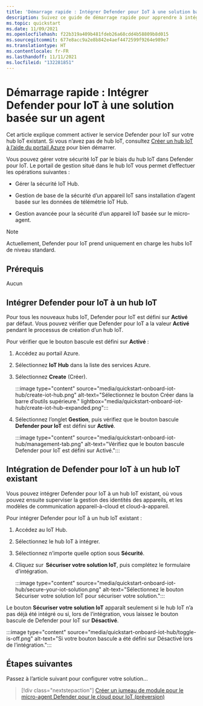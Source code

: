 ```yaml
---
title: 'Démarrage rapide : Intégrer Defender pour IoT à une solution basée sur un agent'
description: Suivez ce guide de démarrage rapide pour apprendre à intégrer et activer le service de sécurité Defender pour IoT dans votre instance d'Azure IoT Hub.
ms.topic: quickstart
ms.date: 11/09/2021
ms.openlocfilehash: f22b319a409b481fdeb26a68cdd4b58809b8d015
ms.sourcegitcommit: 677e8acc9a2e8b842e4aef4472599f9264e989e7
ms.translationtype: HT
ms.contentlocale: fr-FR
ms.lasthandoff: 11/11/2021
ms.locfileid: "132281851"
---
```

# <a name="quickstart-onboard-defender-for-iot-to-an-agent-based-solution"></a>Démarrage rapide : Intégrer Defender pour IoT à une solution basée sur un agent

Cet article explique comment activer le service Defender pour IoT sur votre hub IoT existant. Si vous n’avez pas de hub IoT, consultez [Créer un hub IoT à l’aide du portail Azure](../../iot-hub/iot-hub-create-through-portal.md) pour bien démarrer.

Vous pouvez gérer votre sécurité IoT par le biais du hub IoT dans Defender pour IoT. Le portail de gestion situé dans le hub IoT vous permet d’effectuer les opérations suivantes : 

- Gérer la sécurité IoT Hub.

- Gestion de base de la sécurité d’un appareil IoT sans installation d’agent basée sur les données de télémétrie IoT Hub. 

- Gestion avancée pour la sécurité d’un appareil IoT basée sur le micro-agent.

> [!NOTE]
> Actuellement, Defender pour IoT prend uniquement en charge les hubs IoT de niveau standard.

## <a name="prerequisites"></a>Prérequis

Aucun

## <a name="onboard-defender-for-iot-to-an-iot-hub"></a>Intégrer Defender pour IoT à un hub IoT

Pour tous les nouveaux hubs IoT, Defender pour IoT est défini sur **Activé** par défaut. Vous pouvez vérifier que Defender pour IoT a la valeur **Activé** pendant le processus de création d’un hub IoT.

Pour vérifier que le bouton bascule est défini sur **Activé** :

1. Accédez au portail Azure.

1. Sélectionnez **IoT Hub** dans la liste des services Azure.

1. Sélectionnez **Create** (Créer).

    :::image type="content" source="media/quickstart-onboard-iot-hub/create-iot-hub.png" alt-text="Sélectionnez le bouton Créer dans la barre d’outils supérieure." lightbox="media/quickstart-onboard-iot-hub/create-iot-hub-expanded.png":::

1. Sélectionnez l’onglet **Gestion**, puis vérifiez que le bouton bascule **Defender pour IoT** est défini sur **Activé**.

    :::image type="content" source="media/quickstart-onboard-iot-hub/management-tab.png" alt-text="Vérifiez que le bouton bascule Defender pour IoT est défini sur Activé.":::

## <a name="onboard-defender-for-iot-to-an-existing-iot-hub"></a>Intégration de Defender pour IoT à un hub IoT existant

Vous pouvez intégrer Defender pour IoT à un hub IoT existant, où vous pouvez ensuite superviser la gestion des identités des appareils, et les modèles de communication appareil-à-cloud et cloud-à-appareil.

Pour intégrer Defender pour IoT à un hub IoT existant :

1. Accédez au IoT Hub. 

1. Sélectionnez le hub IoT à intégrer.

1. Sélectionnez n’importe quelle option sous **Sécurité**.

1. Cliquez sur  **Sécuriser votre solution IoT**, puis complétez le formulaire d’intégration. 

    :::image type="content" source="media/quickstart-onboard-iot-hub/secure-your-iot-solution.png" alt-text="Sélectionnez le bouton Sécuriser votre solution IoT pour sécuriser votre solution.":::

Le bouton **Sécuriser votre solution IoT** apparaît seulement si le hub IoT n’a pas déjà été intégré ou si, lors de l’intégration, vous laissez le bouton bascule de Defender pour IoT sur **Désactivé**.

:::image type="content" source="media/quickstart-onboard-iot-hub/toggle-is-off.png" alt-text="Si votre bouton bascule a été défini sur Désactivé lors de l’intégration.":::

## <a name="next-steps"></a>Étapes suivantes

Passez à l’article suivant pour configurer votre solution...

> [!div class="nextstepaction"]
> [Créer un jumeau de module pour le micro-agent Defender pour le cloud pour IoT (préversion)](quickstart-create-micro-agent-module-twin.md)
